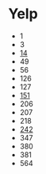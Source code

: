 # Yelp

- 1
- 3
- [14](../solutions/14.md)
- 49
- 56
- 126
- 127
- [151](../solutions/151.md)
- 206
- 207
- 218
- [242](../solutions/242.md)
- 347
- 380
- 381
- 564